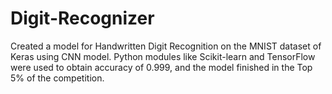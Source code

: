# Digit-Recognizer
Created a model for Handwritten Digit Recognition on the MNIST dataset of Keras using CNN model. Python modules like Scikit-learn and TensorFlow were used to obtain accuracy of 0.999, and the model finished in the Top 5% of the competition.

